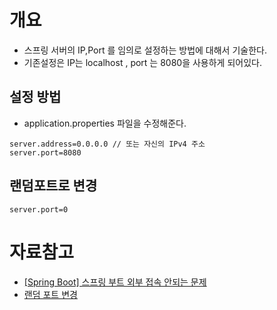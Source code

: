 # 개요
- 스프링 서버의 IP,Port 를 임의로 설정하는 방법에 대해서 기술한다.
- 기존설정은 IP는 localhost , port 는 8080을 사용하게 되어있다. 


## 설정 방법
- application.properties 파일을 수정해준다.
```
server.address=0.0.0.0 // 또는 자신의 IPv4 주소
server.port=8080
```

## 랜덤포트로 변경
```
server.port=0
```


# 자료참고
- [[Spring Boot] 스프링 부트 외부 접속 안되는 문제](https://bestinu.tistory.com/m/51)
- [랜덤 포트 변경](https://hoit1302.tistory.com/81)
